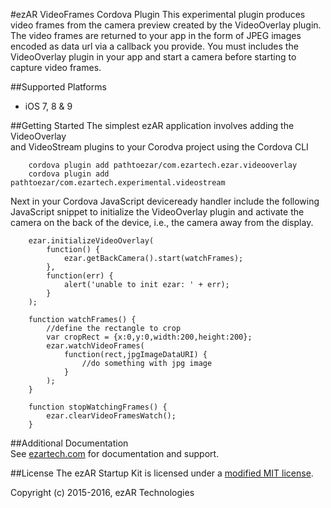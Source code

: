 #ezAR VideoFrames Cordova Plugin
This experimental plugin produces video frames from the camera preview created by the VideoOverlay 
plugin. The video frames are returned to your app in the form of JPEG images encoded as data url 
via a callback you provide. You must includes the VideoOverlay plugin in your app and start a 
camera before starting to capture video frames.


##Supported Platforms
- iOS 7, 8 & 9

##Getting Started
The simplest ezAR application involves adding the VideoOverlay   
and VideoStream plugins to your Corodva project using the Cordova CLI

        cordova plugin add pathtoezar/com.ezartech.ezar.videooverlay
        cordova plugin add pathtoezar/com.ezartech.experimental.videostream

Next in your Cordova JavaScript deviceready handler include the following  
JavaScript snippet to initialize the VideoOverlay plugin and activate the  
camera on the back of the device, i.e., the camera away from the display.

        ezar.initializeVideoOverlay(
            function() {
                ezar.getBackCamera().start(watchFrames);
            },
            function(err) {
                alert('unable to init ezar: ' + err);
            }
        );

        function watchFrames() {
            //define the rectangle to crop
            var cropRect = {x:0,y:0,width:200,height:200};
            ezar.watchVideoFrames(
                function(rect,jpgImageDataURI) {
                    //do something with jpg image
                }
            );
        }

        function stopWatchingFrames() {
            ezar.clearVideoFramesWatch();
        }
                    
##Additional Documentation        
See [ezartech.com](http://ezartech.com) for documentation and support.

##License
The ezAR Startup Kit is licensed under a [modified MIT license](http://www.ezartech.com/ezarstartupkit-license).


Copyright (c) 2015-2016, ezAR Technologies


